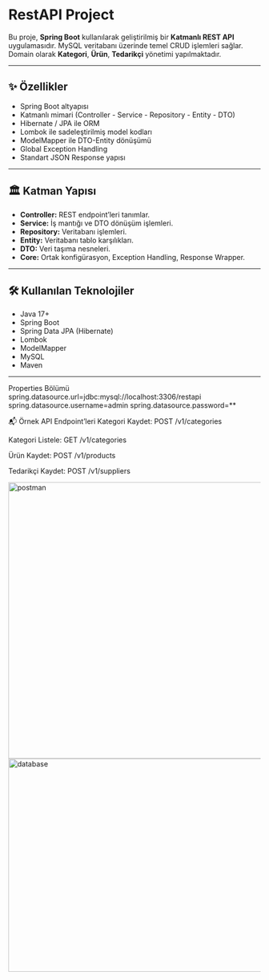 # RestAPI Project

Bu proje, **Spring Boot** kullanılarak geliştirilmiş bir **Katmanlı REST API** uygulamasıdır. 
MySQL veritabanı üzerinde temel CRUD işlemleri sağlar. 
Domain olarak **Kategori**, **Ürün**, **Tedarikçi** yönetimi yapılmaktadır.

---

## ✨ Özellikler

- Spring Boot altyapısı
- Katmanlı mimari (Controller - Service - Repository - Entity - DTO)
- Hibernate / JPA ile ORM
- Lombok ile sadeleştirilmiş model kodları
- ModelMapper ile DTO-Entity dönüşümü
- Global Exception Handling
- Standart JSON Response yapısı

---

## 🏛️ Katman Yapısı



- **Controller:** REST endpoint’leri tanımlar.
- **Service:** İş mantığı ve DTO dönüşüm işlemleri.
- **Repository:** Veritabanı işlemleri.
- **Entity:** Veritabanı tablo karşılıkları.
- **DTO:** Veri taşıma nesneleri.
- **Core:** Ortak konfigürasyon, Exception Handling, Response Wrapper.

---

## 🛠️ Kullanılan Teknolojiler

- Java 17+
- Spring Boot
- Spring Data JPA (Hibernate)
- Lombok
- ModelMapper
- MySQL
- Maven

---
Properties Bölümü
spring.datasource.url=jdbc:mysql://localhost:3306/restapi
spring.datasource.username=admin
spring.datasource.password=**

📬 Örnek API Endpoint’leri
Kategori Kaydet: POST /v1/categories

Kategori Listele: GET /v1/categories

Ürün Kaydet: POST /v1/products

Tedarikçi Kaydet: POST /v1/suppliers


<img width="884" height="551" alt="postman" src="https://github.com/user-attachments/assets/f1bb05d4-8cd5-4891-be9f-5039afa72445" />



<img width="818" height="425" alt="database" src="https://github.com/user-attachments/assets/c5340eb4-6397-417e-aba1-ef084684fcec" />

